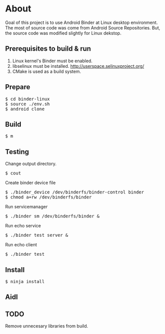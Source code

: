 # About
Goal of this project is to use Android Binder at Linux desktop environment.
The most of source code was come from Android Source Repositories. But, the source code was modified slightly for Linux dekstop.

## Prerequisites to build & run
1. Linux kernel's Binder must be enabled.
2. libselinux must be installed. http://userspace.selinuxproject.org/
3. CMake is used as a build system.

## Prepare
<pre>
$ cd binder-linux
$ source ./env.sh
$ android_clone
</pre>

## Build
<pre>
$ m
</pre>

## Testing
Change output directory.
<pre>
$ cout
</pre>

Create binder device file
<pre>
$ ./binder_device /dev/binderfs/binder-control binder
$ chmod a+rw /dev/binderfs/binder
</pre>

Run servicemanager
<pre>
$ ./binder_sm /dev/binderfs/binder &
</pre>

Run echo service
<pre>
$ ./binder_test server &
</pre>

Run echo client
<pre>
$ ./binder_test
</pre>

## Install
<pre>
$ ninja install
</pre>

## Aidl

## TODO
Remove unnecesary libraries from build.